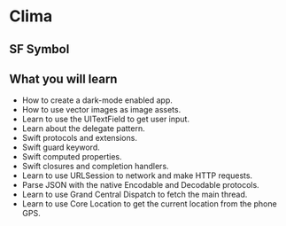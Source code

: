 # Clima

## SF Symbol

## What you will learn

- How to create a dark-mode enabled app.
- How to use vector images as image assets.
- Learn to use the UITextField to get user input.
- Learn about the delegate pattern.
- Swift protocols and extensions.
- Swift guard keyword.
- Swift computed properties.
- Swift closures and completion handlers.
- Learn to use URLSession to network and make HTTP requests.
- Parse JSON with the native Encodable and Decodable protocols.
- Learn to use Grand Central Dispatch to fetch the main thread.
- Learn to use Core Location to get the current location from the phone GPS.
